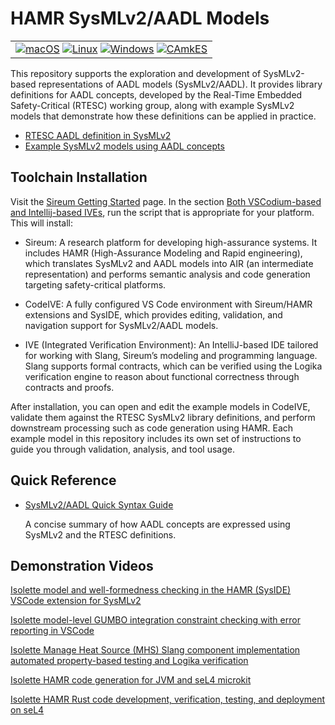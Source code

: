# HAMR SysMLv2/AADL Models

<table>
<tr>
<td> 
  <a href="https://github.com/santoslab/sysmlv2-models/actions/workflows/CI-macOS.yml?query=branch%3Amain"><img src="https://github.com/santoslab/sysmlv2-models/actions/workflows/CI-macOS.yml/badge.svg" alt="macOS"></a>
  <a href="https://github.com/santoslab/sysmlv2-models/actions/workflows/CI-linux.yml?query=branch%3Amain"><img src="https://github.com/santoslab/sysmlv2-models/actions/workflows/CI-linux.yml/badge.svg" alt="Linux"></a>
  <a href="https://github.com/santoslab/sysmlv2-models/actions/workflows/CI-windows.yml?query=branch%3Amain"><img src="https://github.com/santoslab/sysmlv2-models/actions/workflows/CI-windows.yml/badge.svg" alt="Windows"></a>
  <a href="https://github.com/santoslab/sysmlv2-models/actions/workflows/CI-camkes.yml?query=branch%3Amain"><img src="https://github.com/santoslab/sysmlv2-models/actions/workflows/CI-camkes.yml/badge.svg" alt="CAmkES"></a>
</td>
</tr>
</table>

This repository supports the exploration and development of SysMLv2-based
representations of AADL models (SysMLv2/AADL). It provides library definitions for AADL
concepts, developed by the Real-Time Embedded Safety-Critical (RTESC) working
group, along with example SysMLv2 models that demonstrate how these definitions
can be applied in practice.

* [RTESC AADL definition in SysMLv2](https://github.com/santoslab/sysml-aadl-libraries/tree/main/aadl.library)
* [Example SysMLv2 models using AADL concepts](models)

## Toolchain Installation

Visit the [Sireum Getting Started](https://sireum.org/getting-started) page. In
  the section [Both VSCodium-based and Intellij-based
  IVEs](https://sireum.org/getting-started/#latest-release-bin-ives), run the
  script that is appropriate for your platform. This will install:
 
 - Sireum: A research platform for developing high-assurance systems. It
   includes HAMR (High-Assurance Modeling and Rapid engineering), which
   translates SysMLv2 and AADL models into AIR (an intermediate representation)
   and performs semantic analysis and code generation targeting safety-critical
   platforms.
 
 - CodeIVE:  A fully configured VS Code environment with Sireum/HAMR extensions
   and SysIDE, which provides editing, validation, and navigation support for
   SysMLv2/AADL models.
  
 - IVE (Integrated Verification Environment): An IntelliJ-based IDE tailored for
   working with Slang, Sireum’s modeling and programming language. Slang
   supports formal contracts, which can be verified using the Logika
   verification engine to reason about functional correctness through contracts
   and proofs.

After installation, you can open and edit the example models in CodeIVE,
validate them against the RTESC SysMLv2 library definitions, and perform
downstream processing such as code generation using HAMR.  Each example model in
this repository includes its own set of instructions to guide you through
validation, analysis, and tool usage.

## Quick Reference

- [SysMLv2/AADL Quick Syntax Guide](syntax-reference.md)

  A concise summary of how AADL concepts are expressed using SysMLv2 and the RTESC definitions.

## Demonstration Videos

[Isolette model and well-formedness checking in the HAMR (SysIDE) VSCode extension for SysMLv2](
https://drive.google.com/file/d/1NkNHdvwJ-GHN2C9zpt2HgMpuLdC303T4/view?usp=sharing)

[Isolette model-level GUMBO integration constraint checking with error reporting in VSCode](
https://drive.google.com/file/d/17IjDBFzjx1WtYSNRimzbVOj_nnMf8qN8/view?usp=sharing)

[Isolette Manage Heat Source (MHS) Slang component implementation automated property-based testing and Logika verification](
https://drive.google.com/file/d/1LAWtQpiTjdac1STDqzgvIMmJrB1bTyDd/view?usp=sharing)

[Isolette HAMR code generation for JVM and seL4 microkit](
https://drive.google.com/file/d/1a5GJqx94ySi-l-MCX1vqjWc76njNArkO/view?usp=sharing)

[Isolette HAMR Rust code development, verification, testing, and deployment on seL4](
https://drive.google.com/file/d/19WgWayynoNIgUTvpN0LOGIvRYhbx-aoU/view?usp=sharing)
